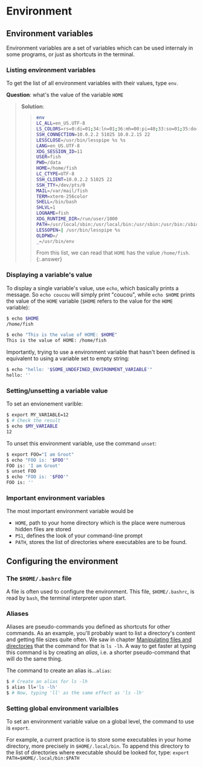 ---
---

# Environment

## Environment variables

Environment variables are a set of variables which can be used internaly
in some programs, or just as shortcuts in the terminal.

### Listing environment variables

To get the list of all environment variables with their values, type `env`.

**Question**: what's the value of the variable `HOME`

> **Solution**:
> > ```bash
> > env
> > LC_ALL=en_US.UTF-8
> > LS_COLORS=rs=0:di=01;34:ln=01;36:mh=00:pi=40;33:so=01;35:do=01;35:bd=40;33;01:cd=40;33;01:or=40;31;01:mi=00:su=37;41:sg=30;43:ca=30;41:tw=30;42:ow=34;42:st=37;44:ex=01;32:*.tar=01;31:*.tgz=01;31:*.arc=01;31:*.arj=01;31:*.taz=01;31:*.lha=01;31:*.lz4=01;31:*.lzh=01;31:*.lzma=01;31:*.tlz=01;31:*.txz=01;31:*.tzo=01;31:*.t7z=01;31:*.zip=01;31:*.z=01;31:*.Z=01;31:*.dz=01;31:*.gz=01;31:*.lrz=01;31:*.lz=01;31:*.lzo=01;31:*.xz=01;31:*.zst=01;31:*.tzst=01;31:*.bz2=01;31:*.bz=01;31:*.tbz=01;31:*.tbz2=01;31:*.tz=01;31:*.deb=01;31:*.rpm=01;31:*.jar=01;31:*.war=01;31:*.ear=01;31:*.sar=01;31:*.rar=01;31:*.alz=01;31:*.ace=01;31:*.zoo=01;31:*.cpio=01;31:*.7z=01;31:*.rz=01;31:*.cab=01;31:*.wim=01;31:*.swm=01;31:*.dwm=01;31:*.esd=01;31:*.jpg=01;35:*.jpeg=01;35:*.mjpg=01;35:*.mjpeg=01;35:*.gif=01;35:*.bmp=01;35:*.pbm=01;35:*.pgm=01;35:*.ppm=01;35:*.tga=01;35:*.xbm=01;35:*.xpm=01;35:*.tif=01;35:*.tiff=01;35:*.png=01;35:*.svg=01;35:*.svgz=01;35:*.mng=01;35:*.pcx=01;35:*.mov=01;35:*.mpg=01;35:*.mpeg=01;35:*.m2v=01;35:*.mkv=01;35:*.webm=01;35:*.ogm=01;35:*.mp4=01;35:*.m4v=01;35:*.mp4v=01;35:*.vob=01;35:*.qt=01;35:*.nuv=01;35:*.wmv=01;35:*.asf=01;35:*.rm=01;35:*.rmvb=01;35:*.flc=01;35:*.avi=01;35:*.fli=01;35:*.flv=01;35:*.gl=01;35:*.dl=01;35:*.xcf=01;35:*.xwd=01;35:*.yuv=01;35:*.cgm=01;35:*.emf=01;35:*.ogv=01;35:*.ogx=01;35:*.aac=00;36:*.au=00;36:*.flac=00;36:*.m4a=00;36:*.mid=00;36:*.midi=00;36:*.mka=00;36:*.mp3=00;36:*.mpc=00;36:*.ogg=00;36:*.ra=00;36:*.wav=00;36:*.oga=00;36:*.opus=00;36:*.spx=00;36:*.xspf=00;36:
> > SSH_CONNECTION=10.0.2.2 51025 10.0.2.15 22
> > LESSCLOSE=/usr/bin/lesspipe %s %s
> > LANG=en_US.UTF-8
> > XDG_SESSION_ID=11
> > USER=fish
> > PWD=/data
> > HOME=/home/fish
> > LC_CTYPE=UTF-8
> > SSH_CLIENT=10.0.2.2 51025 22
> > SSH_TTY=/dev/pts/0
> > MAIL=/var/mail/fish
> > TERM=xterm-256color
> > SHELL=/bin/bash
> > SHLVL=1
> > LOGNAME=fish
> > XDG_RUNTIME_DIR=/run/user/1000
> > PATH=/usr/local/sbin:/usr/local/bin:/usr/sbin:/usr/bin:/sbin:/bin:/usr/games:/usr/local/games
> > LESSOPEN=| /usr/bin/lesspipe %s
> > OLDPWD=/
> > _=/usr/bin/env
> > ```
> > From this list, we can read that `HOME` has the value `/home/fish`.
{:.answer}


### Displaying a variable's value

To display a single variable's value, use `echo`, which basically prints
a message.
So `echo coucou` will simply print "coucou", while `echo $HOME` prints
the value of the `HOME` variable (`$HOME` refers to the value for the 
`HOME` variable):

```bash
$ echo $HOME
/home/fish

$ echo "This is the value of HOME: $HOME"
This is the value of HOME: /home/fish
```

Importantly, trying to use a environment variable that hasn't been defined
is equivalent to using a variable set to empty string:

```bash
$ echo "hello: '$SOME_UNDEFINED_ENVIRONMENT_VARIABLE'"
hello: ''
```


### Setting/unsetting a variable value

To set an envionement varible:

```bash
$ export MY_VARIABLE=12
$ # Check the result
$ echo $MY_VARIABLE
12
```

To unset this environment variable, use the command `unset`:

```bash
$ export FOO="I am Groot"
$ echo "FOO is: '$FOO'"
FOO is: 'I am Groot'
$ unset FOO
$ echo "FOO is: '$FOO'"
FOO is: ''
```


### Important environment variables

The most important environment variable would be

- `HOME`, path to your home directory which is the place were numerous hidden files are stored
- `PS1`, defines the look of your command-line prompt
- `PATH`, stores the list of directories where executables are to be found.


## Configuring the environment

### The `$HOME/.bashrc` file

A file is often used to configure the environment.
This file, `$HOME/.bashrc`, is read by `bash`, the terminal interpreter upon
start.

### Aliases

Aliases are pseudo-commands you defined as shortcuts for other commands.
As an example, you'll probably want to list a directory's content and getting
file sizes quite often.
We saw in chapter [Manipulating files and directories](./manipulating_files_and_directories#knowing-files-size) 
that the command for that is `ls -lh`.
A way to get faster at typing this command is by creating an *alias*, i.e. a
shorter pseudo-command that will do the same thing.

The command to create an alias is...`alias`:

```bash
$ # Create an alias for ls -lh
$ alias ll='ls -lh'
$ # Now, typing 'll' as the same effect as 'ls -lh'
```


### Setting global environment varialbles

To set an environment variable value on a global level, the command to use
is `export`.

For example, a current practice is to store some executables in your home
directory, more precisely in `$HOME/.local/bin`.
To append this directory to the list of directories where executable should
be looked for, type: `export PATH=$HOME/.local/bin:$PATH`
